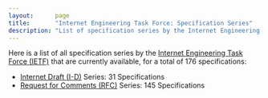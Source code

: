 ```yaml
---
layout:      page
title:       "Internet Engineering Task Force: Specification Series"
description: "List of specification series by the Internet Engineering Task Force (IETF/)"
---
```


Here is a list of all specification series by the [Internet Engineering Task Force (IETF)](http://www.ietf.org/) that are currently available, for a total of 176 specifications:

  * [Internet Draft (I-D)](I-D/) Series: 31 Specifications
  * [Request for Comments (RFC)](RFC/) Series: 145 Specifications
